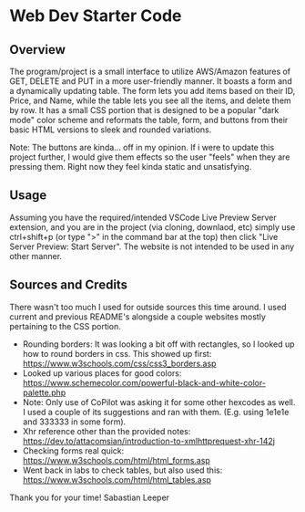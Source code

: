 # Web Dev Starter Code

## Overview
The program/project is a small interface to utilize AWS/Amazon features of GET, DELETE and PUT in a more user-friendly manner. It boasts a form and a dynamically updating table. The form lets you add items based on their ID, Price, and Name, while the table lets you see all the items, and delete them by row. It has a small CSS portion that is designed to be a popular "dark mode" color scheme and reformats the table, form, and buttons from their basic HTML versions to sleek and rounded variations.

Note: The buttons are kinda... off in my opinion. If i were to update this project further, I would give them effects so the user "feels" when they are pressing them. Right now they feel kinda static and unsatisfying. 
## Usage

Assuming you have the required/intended VSCode Live Preview Server extension, and you are in the project (via cloning, downlaod, etc) simply use ctrl+shift+p (or type ">" in the command bar at the top) then click "Live Server Preview: Start Server". The website is not intended to be used in any other manner.

## Sources and Credits

There wasn't too much I used for outside sources this time around. I used current and previous README's alongside a couple websites mostly pertaining to the CSS portion. 


 - Rounding borders: It was looking a bit off with rectangles, so I looked up how to round borders in css. This showed up first: https://www.w3schools.com/css/css3_borders.asp
 - Looked up various places for good colors: https://www.schemecolor.com/powerful-black-and-white-color-palette.php 
 - Note: Only use of CoPilot was asking it for some other hexcodes as well. I used a couple of its suggestions and ran with them. (E.g. using 1e1e1e and 333333 in some form).
 - Xhr reference other than the provided notes: https://dev.to/attacomsian/introduction-to-xmlhttprequest-xhr-142j
 - Checking forms real quick: https://www.w3schools.com/html/html_forms.asp
 - Went back in labs to check tables, but also used this: https://www.w3schools.com/html/html_tables.asp



Thank you for your time!
Sabastian Leeper
